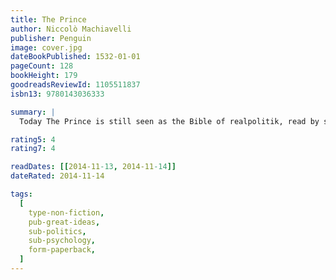 ```yaml
---
title: The Prince
author: Niccolò Machiavelli
publisher: Penguin
image: cover.jpg
dateBookPublished: 1532-01-01
pageCount: 128
bookHeight: 179
goodreadsReviewId: 1105511837
isbn13: 9780143036333

summary: |
  Today The Prince is still seen as the Bible of realpolitik, read by strategists, businessmen and political animals everywhere as the ultimate guide to gaining and maintaining power in a dangerous world.

rating5: 4
rating7: 4

readDates: [[2014-11-13, 2014-11-14]]
dateRated: 2014-11-14

tags:
  [
    type-non-fiction,
    pub-great-ideas,
    sub-politics,
    sub-psychology,
    form-paperback,
  ]
---
```

